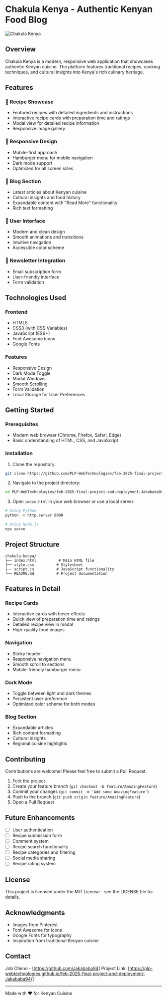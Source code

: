# Chakula Kenya - Authentic Kenyan Food Blog

![Chakula Kenya](https://i.pinimg.com/736x/12/5c/dc/125cdc2956b17148bd75278def821605.jpg)

## Overview
Chakula Kenya is a modern, responsive web application that showcases authentic Kenyan cuisine. The platform features traditional recipes, cooking techniques, and cultural insights into Kenya's rich culinary heritage.

## Features

### 🍳 Recipe Showcase
- Featured recipes with detailed ingredients and instructions
- Interactive recipe cards with preparation time and ratings
- Modal view for detailed recipe information
- Responsive image gallery

### 📱 Responsive Design
- Mobile-first approach
- Hamburger menu for mobile navigation
- Dark mode support
- Optimized for all screen sizes

### 📝 Blog Section
- Latest articles about Kenyan cuisine
- Cultural insights and food history
- Expandable content with "Read More" functionality
- Rich text formatting

### 🎨 User Interface
- Modern and clean design
- Smooth animations and transitions
- Intuitive navigation
- Accessible color scheme

### 📧 Newsletter Integration
- Email subscription form
- User-friendly interface
- Form validation

## Technologies Used

### Frontend
- HTML5
- CSS3 (with CSS Variables)
- JavaScript (ES6+)
- Font Awesome Icons
- Google Fonts

### Features
- Responsive Design
- Dark Mode Toggle
- Modal Windows
- Smooth Scrolling
- Form Validation
- Local Storage for User Preferences

## Getting Started

### Prerequisites
- Modern web browser (Chrome, Firefox, Safari, Edge)
- Basic understanding of HTML, CSS, and JavaScript

### Installation
1. Clone the repository:
```bash
git clone https://github.com/PLP-WebTechnologies/feb-2025-final-project-and-deployment-Jakababa94.git
```

2. Navigate to the project directory:
```bash
cd PLP-WebTechnologies/feb-2025-final-project-and-deployment-Jakababa94
```

3. Open `index.html` in your web browser or use a local server:
```bash
# Using Python
python -m http.server 8000

# Using Node.js
npx serve
```

## Project Structure
```
chakula-kenya/
├── index.html          # Main HTML file
├── style.css          # Stylesheet
├── script.js          # JavaScript functionality
└── README.md          # Project documentation
```

## Features in Detail

### Recipe Cards
- Interactive cards with hover effects
- Quick view of preparation time and ratings
- Detailed recipe view in modal
- High-quality food images

### Navigation
- Sticky header
- Responsive navigation menu
- Smooth scroll to sections
- Mobile-friendly hamburger menu

### Dark Mode
- Toggle between light and dark themes
- Persistent user preference
- Optimized color scheme for both modes

### Blog Section
- Expandable articles
- Rich content formatting
- Cultural insights
- Regional cuisine highlights

## Contributing
Contributions are welcome! Please feel free to submit a Pull Request.

1. Fork the project
2. Create your feature branch (`git checkout -b feature/AmazingFeature`)
3. Commit your changes (`git commit -m 'Add some AmazingFeature'`)
4. Push to the branch (`git push origin feature/AmazingFeature`)
5. Open a Pull Request

## Future Enhancements
- [ ] User authentication
- [ ] Recipe submission form
- [ ] Comment system
- [ ] Recipe search functionality
- [ ] Recipe categories and filtering
- [ ] Social media sharing
- [ ] Recipe rating system

## License
This project is licensed under the MIT License - see the LICENSE file for details.

## Acknowledgments
- Images from Pinterest
- Font Awesome for icons
- Google Fonts for typography
- Inspiration from traditional Kenyan cuisine

## Contact
Job Otieno - [https://github.com/Jakababa94]
Project Link: [https://plp-webtechnologies.github.io/feb-2025-final-project-and-deployment-Jakababa94/]

---
Made with ❤️ for Kenyan Cuisine
